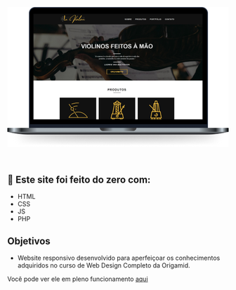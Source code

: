 ![Cover](https://github.com/eduCarv/leviolon/blob/main/MOCKUP!.png)


<br>


## 🚀 Este site foi feito do zero com:

- HTML
- CSS
- JS
- PHP

## Objetivos

- Website responsivo desenvolvido para aperfeiçoar os conhecimentos adquiridos no curso de Web Design Completo da Origamid.

Você pode ver ele em pleno funcionamento [aqui](bit.ly/leviolon-site)